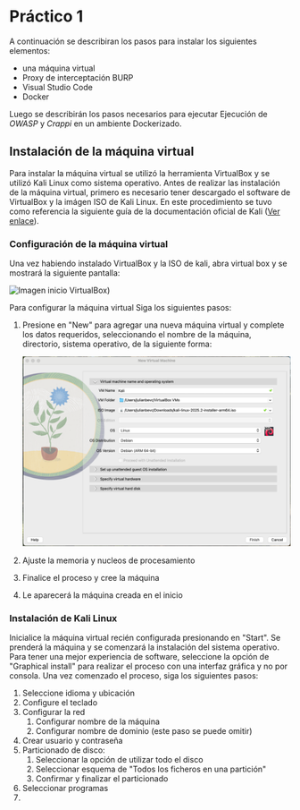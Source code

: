 # Práctico 1

A continuación se describiran los pasos para instalar los siguientes elementos:

- una máquina virtual
- Proxy de interceptación BURP
- Visual Studio Code
- Docker 

Luego se describirán los pasos necesarios para ejecutar Ejecución de *OWASP* y *Crappi* en un ambiente Dockerizado.

## Instalación de la máquina virtual

Para instalar la máquina virtual se utilizó la herramienta VirtualBox y se utilizó Kali Linux como sistema operativo. 
Antes de realizar las instalación de la máquina virtual, primero es necesario tener descargado el software de VirtualBox y la imágen ISO de Kali Linux. En este procedimiento se tuvo como referencia la siguiente guía de la documentación oficial de Kali ([Ver enlace](https://www.kali.org/docs/virtualization/install-virtualbox-guest-vm/)).

### Configuración de la máquina virtual

Una vez habiendo instalado VirtualBox y la ISO de kali, abra virtual box y se mostrará la siguiente pantalla:

![Imagen inicio VirtualBox](https://www.kali.org/docs/virtualization/install-virtualbox-guest-vm/vb-01.png))

Para configurar la máquina virtual Siga los siguientes pasos:

1. Presione en "New" para agregar una nueva máquina virtual y complete los datos requeridos, seleccionando el nombre de la máquina, directorio, sistema operativo, de la siguiente forma:
   
   ![Imagen configuración máquina virtual](/imagenes/practico1/Kali_VirtualBox/VirtualBox_1.png)
   
2. Ajuste la memoria y nucleos de procesamiento
3. Finalice el proceso y cree la máquina
4. Le aparecerá la máquina creada en el inicio

### Instalación de Kali Linux

Inicialice la máquina virtual recién configurada presionando en "Start". Se prenderá la máquina y se comenzará la instalación del sistema operativo. Para tener una mejor experiencia de software, seleccione la opción de "Graphical install" para realizar el proceso con una interfaz gráfica y no por consola. Una vez comenzado el proceso, siga los siguientes pasos:

1. Seleccione idioma y ubicación
2. Configure el teclado
3. Configurar la red
   1. Configurar nombre de la máquina
   2. Configurar nombre de dominio (este paso se puede omitir)
4. Crear usuario y contraseña
5. Particionado de disco:
   1. Seleccionar la opción de utilizar todo el disco
   2. Seleccionar esquema de "Todos los ficheros en una partición"
   3. Confirmar y finalizar el particionado
7. Seleccionar programas
8. 
